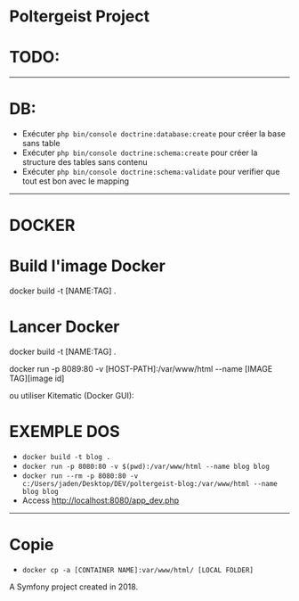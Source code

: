 # Poltergeist Project

# TODO:

---

# DB:

* Exécuter `php bin/console doctrine:database:create` pour créer la base sans table
* Exécuter `php bin/console doctrine:schema:create` pour créer la structure des tables sans contenu
* Exécuter `php bin/console doctrine:schema:validate` pour verifier que tout est bon avec le mapping

---

# DOCKER

# Build l'image Docker

docker build
-t [NAME:TAG] .

# Lancer Docker

docker build
-t [NAME:TAG] .

docker run
-p 8089:80
-v [HOST-PATH]:/var/www/html
--name [IMAGE TAG][image id]

ou utiliser Kitematic (Docker GUI):

# EXEMPLE DOS

* `docker build -t blog .`
* `docker run -p 8080:80 -v $(pwd):/var/www/html --name blog blog`
* `docker run --rm -p 8080:80 -v c:/Users/jaden/Desktop/DEV/poltergeist-blog:/var/www/html --name blog blog`
* Access <http://localhost:8080/app_dev.php>

---

# Copie

* `docker cp -a [CONTAINER NAME]:var/www/html/ [LOCAL FOLDER]`

A Symfony project created in 2018.
